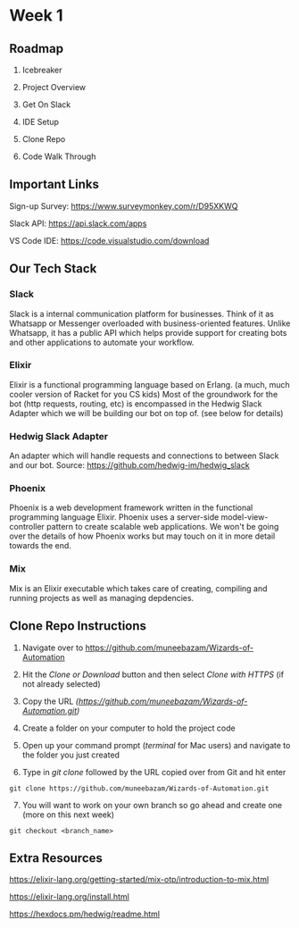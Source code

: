 Week 1 
=====

## Roadmap

1. Icebreaker

2. Project Overview

3. Get On Slack

4. IDE Setup

5. Clone Repo

6. Code Walk Through

## Important Links

Sign-up Survey: https://www.surveymonkey.com/r/D95XKWQ

Slack API: https://api.slack.com/apps

VS Code IDE: https://code.visualstudio.com/download

## Our Tech Stack

### Slack

Slack is a internal communication platform for businesses. Think of it as Whatsapp or Messenger overloaded with business-oriented features.
Unlike Whatsapp, it has a public API which helps provide support for creating bots and other applications to automate your workflow.

### Elixir

Elixir is a functional programming language based on Erlang. (a much, much cooler version of Racket for you CS kids)
Most of the groundwork for the bot (http requests, routing, etc) is encompassed in the Hedwig Slack Adapter which we will be building our bot on top of. (see below for details)

### Hedwig Slack Adapter

An adapter which will handle requests and connections to between Slack and our bot. 
Source: https://github.com/hedwig-im/hedwig_slack

### Phoenix

Phoenix is a web development framework written in the functional programming language Elixir. Phoenix uses a server-side model-view-controller pattern to create scalable web applications.
We won't be going over the details of how Phoenix works but may touch on it in more detail towards the end.

### Mix

Mix is an Elixir executable which takes care of creating, compiling and running projects as well as managing depdencies. 


## Clone Repo Instructions

1. Navigate over to https://github.com/muneebazam/Wizards-of-Automation

2. Hit the *Clone or Download* button and then select *Clone with HTTPS* (if not already selected)

3. Copy the URL *(https://github.com/muneebazam/Wizards-of-Automation.git)*

4. Create a folder on your computer to hold the project code

5. Open up your command prompt (*terminal* for Mac users) and navigate to the folder you just created

6. Type in *git clone* followed by the URL copied over from Git and hit enter

```git clone https://github.com/muneebazam/Wizards-of-Automation.git```

7. You will want to work on your own branch so go ahead and create one (more on this next week)

```git checkout <branch_name>```

## Extra Resources

https://elixir-lang.org/getting-started/mix-otp/introduction-to-mix.html

https://elixir-lang.org/install.html

https://hexdocs.pm/hedwig/readme.html



